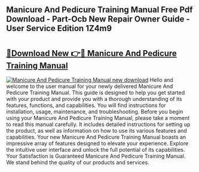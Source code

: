 ## Manicure And Pedicure Training Manual Free Pdf Download - Part-Ocb New Repair Owner Guide - User Service Edition 1Z4m9

# <h2><a href="http://bc11483.oget.top/?id=Manicure+And+Pedicure+Training+Manual">🔗Download New 👉🔴 Manicure And Pedicure Training Manual</a></h2>

[![Manicure And Pedicure Training Manual new download](https://i.imgur.com/5g1atiW.png)](http://bc11483.oget.top/?id=Manicure+And+Pedicure+Training+Manual)
Hello and welcome to the user manual for your newly delivered Manicure And Pedicure Training Manual. This guide is designed to help you get started with your product and provide you with a thorough understanding of its features, functions, and capabilities. You will find instructions for installation, usage, maintenance, and troubleshooting. Before you begin using your Manicure And Pedicure Training Manual, please take a moment to read this manual carefully. It includes detailed instructions for setting up the product, as well as information on how to use its various features and capabilities. Your new Manicure And Pedicure Training Manual boasts an impressive array of features designed to elevate your experience. Explore the intuitive user interface and unlock the full potential of its capabilities. Your Satisfaction is Guaranteed Manicure And Pedicure Training Manual. We stand behind the quality of our products and services.
